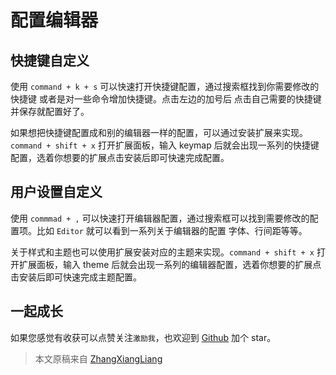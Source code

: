 # 配置编辑器

## 快捷键自定义
使用 `command + k + s` 可以快速打开快捷键配置，通过搜索框找到你需要修改的快捷键 或者是对一些命令增加快捷键。点击左边的加号后 点击自己需要的快捷键 并保存就配置好了。

如果想把快捷键配置成和别的编辑器一样的配置，可以通过安装扩展来实现。`command + shift + x` 打开扩展面板，输入 keymap 后就会出现一系列的快捷键配置，选着你想要的扩展点击安装后即可快速完成配置。

## 用户设置自定义

使用 `commmad + ,` 可以快速打开编辑器配置，通过搜索框可以找到需要修改的配置项。比如 `Editor` 就可以看到一系列关于编辑器的配置 字体、行间距等等。

关于样式和主题也可以使用扩展安装对应的主题来实现。`command + shift + x` 打开扩展面板，输入 theme 后就会出现一系列的编辑器配置，选着你想要的扩展点击安装后即可快速完成主题配置。

## 一起成长

如果您感觉有收获可以点赞关注`激励我`，也欢迎到 [Github](https://github.com/zhangxiangliang/vscode-tutorial) 加个 star。

> 本文原稿来自 [ZhangXiangLiang](https://github.com/zhangxiangliang)
